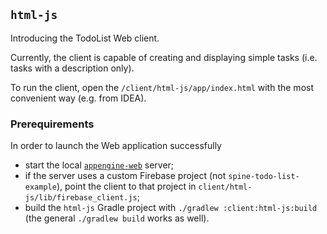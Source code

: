 ## `html-js`

Introducing the TodoList Web client.

Currently, the client is capable of creating and displaying simple tasks (i.e. tasks with 
a description only).

To run the client, open the `/client/html-js/app/index.html` with the most convenient 
way (e.g. from IDEA).

### Prerequirements

In order to launch the Web application successfully
 - start the local [`appengine-web`](../../deployment/appengine-web/README.md) server;
 - if the server uses a custom Firebase project (not `spine-todo-list-example`), point the client 
 to that project in `client/html-js/lib/firebase_client.js`;
 - build the `html-js` Gradle project with `./gradlew :client:html-js:build` (the general 
 `./gradlew build` works as well).

